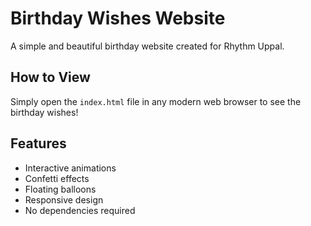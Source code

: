 # Birthday Wishes Website

A simple and beautiful birthday website created for Rhythm Uppal.

## How to View
Simply open the `index.html` file in any modern web browser to see the birthday wishes!

## Features
- Interactive animations
- Confetti effects
- Floating balloons
- Responsive design
- No dependencies required
